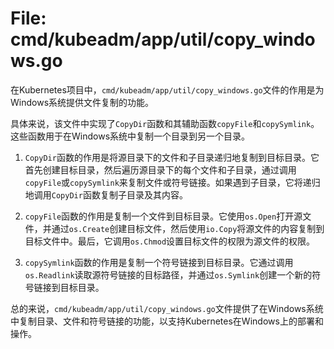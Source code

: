 # File: cmd/kubeadm/app/util/copy_windows.go

在Kubernetes项目中，`cmd/kubeadm/app/util/copy_windows.go`文件的作用是为Windows系统提供文件复制的功能。

具体来说，该文件中实现了`CopyDir`函数和其辅助函数`copyFile`和`copySymlink`。这些函数用于在Windows系统中复制一个目录到另一个目录。

1. `CopyDir`函数的作用是将源目录下的文件和子目录递归地复制到目标目录。它首先创建目标目录，然后遍历源目录下的每个文件和子目录，通过调用`copyFile`或`copySymlink`来复制文件或符号链接。如果遇到子目录，它将递归地调用`CopyDir`函数复制子目录及其内容。

2. `copyFile`函数的作用是复制一个文件到目标目录。它使用`os.Open`打开源文件，并通过`os.Create`创建目标文件，然后使用`io.Copy`将源文件的内容复制到目标文件中。最后，它调用`os.Chmod`设置目标文件的权限为源文件的权限。

3. `copySymlink`函数的作用是复制一个符号链接到目标目录。它通过调用`os.Readlink`读取源符号链接的目标路径，并通过`os.Symlink`创建一个新的符号链接到目标目录。

总的来说，`cmd/kubeadm/app/util/copy_windows.go`文件提供了在Windows系统中复制目录、文件和符号链接的功能，以支持Kubernetes在Windows上的部署和操作。

